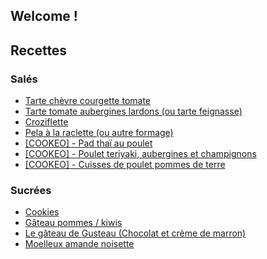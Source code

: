 ## Welcome ! 

## Recettes 

### Salés 

* [Tarte chèvre courgette tomate](sale/tarte-chevre-courgette-tomate.html)
* [Tarte tomate aubergines lardons (ou tarte feignasse)](sale/tarte-tomate-aubergine-lardon.html)
* [Croziflette](sale/croziflette.html)
* [Pela à la raclette (ou autre formage)](sale/pela_raclette.html)
* [[COOKEO] - Pad thaï au poulet](sale/pad_thai_poulet.html)
* [[COOKEO] - Poulet teriyaki, aubergines et champignons](sale/poulet_teriyaki.html)
* [[COOKEO] - Cuisses de poulet pommes de terre](sale/cuisse_poulet_pomme_terre.html)

### Sucrées

* [Cookies](sucree/cookies.html)
* [Gâteau pommes / kiwis](sucree/gateau_pommes_kiwis.html)
* [Le gâteau de Gusteau (Chocolat et crème de marron)](sucree/gateau_gusteau.html)
* [Moelleux amande noisette](sucree/moelleux_amande_noisette.html)
